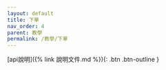 ```yaml
---
layout: default
title: 下單
nav_order: 4
parent: 教學
permalink: /教學/下單
--- 
```


[api說明]({% link 說明文件.md %}){: .btn .btn-outline }